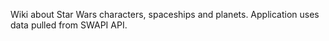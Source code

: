 Wiki about Star Wars characters, spaceships and planets. Application uses data pulled from SWAPI API.